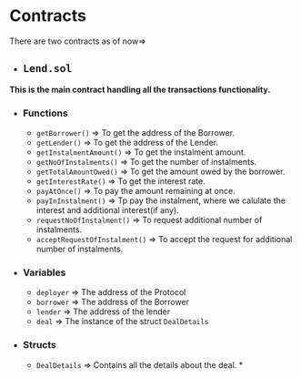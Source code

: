 # Contracts

There are two contracts as of now=>

- ## `Lend.sol`
**This is the main contract handling all the transactions functionality.**
- ### Functions
    * `getBorrower()` => To get the address of the Borrower.
    * `getLender()` => To get the address of the Lender.
    * `getInstalmentAmount()` => To get the instalment amount.
    * `getNoOfInstalments()` => To get the number of instalments.
    * `getTotalAmountOwed()` => To get the amount owed by the  borrower.
    * `getInterestRate()` => To get the interest rate.
    * `payAtOnce()` => To pay the amount remaining at once.
    * `payInInstalment()` => Tp pay the instalment, where we calulate the interest and additional interest(if any).
    * `requestNoOfInstalment()` => To request additional number of instalments.
    * `acceptRequestOfInstalment()` => To accept the request for additional number of instalments.
- ### Variables
    * `deployer` => The address of the Protocol
    * `borrower` => The address of the Borrower
    * `lender` => The address of the lender
    * `deal` => The instance of the struct `DealDetails`
- ### Structs
    * `DealDetails` => Contains all the details about the deal.
        * 